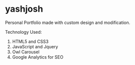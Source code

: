 # yashjosh
Personal Portfolio made with custom design and modification.

Technology Used:
1) HTML5 and CSS3
2) JavaScript and Jquery
3) Owl Carousel 
4) Google Analytics for SEO
